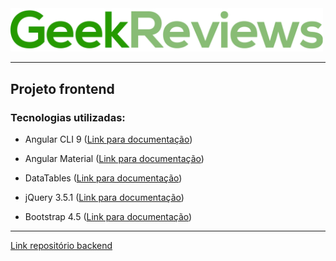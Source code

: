 <img src="https://github.com/MatheusPerger-Univille/geek-frontend/blob/master/src/assets/images/GeekReviews.png" width="500">

______

## Projeto frontend

### Tecnologias utilizadas:

- Angular CLI 9 ([Link para documentação](https://cli.angular.io/))

- Angular Material ([Link para documentação](https://material.angular.io/))

- DataTables ([Link para documentação](https://l-lin.github.io/angular-datatables/#/getting-starte))

- jQuery 3.5.1 ([Link para documentação](https://api.jquery.com/))

- Bootstrap 4.5 ([Link para documentação](https://getbootstrap.com/docs/4.0/getting-started))


---

[Link repositório backend](https://github.com/MatheusPerger-Univille/geek-backend)